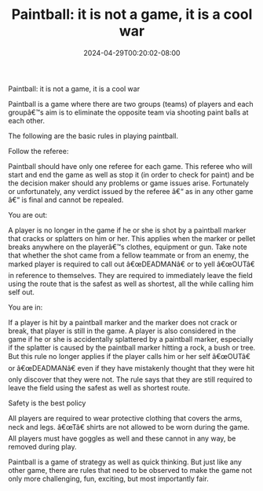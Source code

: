 ﻿---
title: "Paintball: it is not a game, it is a cool war"
date: 2024-04-29T00:20:02-08:00
description: "Paint Ball Tips for Web Success"
featured_image: "/images/Paint Ball.jpg"
tags: ["Paint Ball"]
---

Paintball: it is not a game, it is a cool war

Paintball is a game where there are two groups (teams) of players and each groupâ€™s aim is to eliminate the opposite team via shooting paint balls at each other.  

The following are the basic rules in playing paintball.

Follow the referee: 

Paintball should have only one referee for each game.  This referee who will start and end the game as well as stop it (in order to check for paint) and be the decision maker should any problems or game issues arise.  Fortunately or unfortunately, any verdict issued by the referee â€“ as in any other game â€“ is final and cannot be repealed.  

You are out:

A player is no longer in the game if he or she is shot by a paintball marker that cracks or splatters on him or her.  This applies when the marker or pellet breaks anywhere on the playerâ€™s clothes, equipment or gun.  Take note that whether the shot came from a fellow teammate or from an enemy,  the marked player is required to call out â€œDEADMANâ€ or to yell â€œOUTâ€ in reference to themselves.  They are required to immediately leave the field using the route that is the safest as well as shortest, all the while calling him self out.

You are in:

If a player is hit by a paintball marker and the marker does not crack or break, that player is still in the game.  A player is also considered in the game if he or she is accidentally splattered by a paintball marker, especially if the splatter is caused by the paintball marker hitting a rock, a bush or tree.  But this rule no longer applies if the player calls him or her self â€œOUTâ€ or â€œDEADMANâ€ even if they have mistakenly thought that they were hit only discover that they were not.  The rule says that they are still required to leave the field using the safest as well as shortest route.

Safety is the best policy

All players are required to wear protective clothing that covers the arms, neck and legs. â€œTâ€ shirts are not allowed to be worn during the game.  All players must have goggles as well and these cannot in any way, be removed during play.

Paintball is a game of strategy as well as quick thinking.  But just like any other game,  there are rules that need to be observed to make the game not only more challenging, fun, exciting, but most importantly fair.

